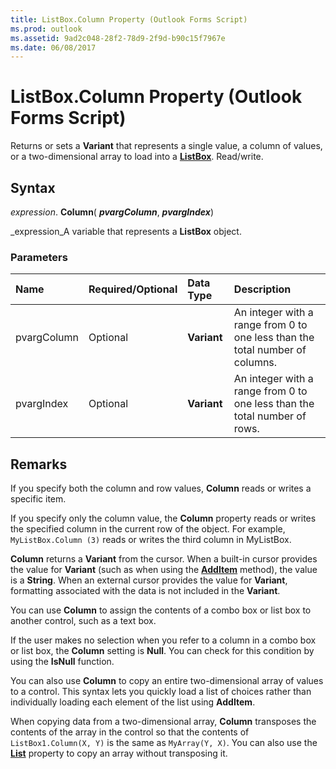 ```yaml
---
title: ListBox.Column Property (Outlook Forms Script)
ms.prod: outlook
ms.assetid: 9ad2c048-28f2-78d9-2f9d-b90c15f7967e
ms.date: 06/08/2017
---
```



# ListBox.Column Property (Outlook Forms Script)

Returns or sets a **Variant** that represents a single value, a column of values, or a two-dimensional array to load into a **[ListBox](listbox-object-outlook-forms-script.md)**. Read/write.


## Syntax

 _expression_. **Column**( **_pvargColumn_**, **_pvargIndex_**)

 _expression_A variable that represents a **ListBox** object.


### Parameters



|**Name**|**Required/Optional**|**Data Type**|**Description**|
|:-----|:-----|:-----|:-----|
|pvargColumn|Optional| **Variant**|An integer with a range from 0 to one less than the total number of columns.|
|pvargIndex|Optional| **Variant**|An integer with a range from 0 to one less than the total number of rows.|

## Remarks

If you specify both the column and row values, **Column** reads or writes a specific item.

If you specify only the column value, the **Column** property reads or writes the specified column in the current row of the object. For example, `MyListBox.Column (3)` reads or writes the third column in MyListBox.

 **Column** returns a **Variant** from the cursor. When a built-in cursor provides the value for **Variant** (such as when using the **[AddItem](listbox-additem-method-outlook-forms-script.md)** method), the value is a **String**. When an external cursor provides the value for **Variant**, formatting associated with the data is not included in the **Variant**.

You can use **Column** to assign the contents of a combo box or list box to another control, such as a text box.

If the user makes no selection when you refer to a column in a combo box or list box, the **Column** setting is **Null**. You can check for this condition by using the **IsNull** function.

You can also use **Column** to copy an entire two-dimensional array of values to a control. This syntax lets you quickly load a list of choices rather than individually loading each element of the list using **AddItem**.

When copying data from a two-dimensional array, **Column** transposes the contents of the array in the control so that the contents of `ListBox1.Column(X, Y)` is the same as `MyArray(Y, X)`. You can also use the **[List](listbox-list-property-outlook-forms-script.md)** property to copy an array without transposing it.


